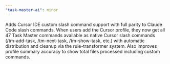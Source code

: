 ```yaml
---
"task-master-ai": minor
---
```


Adds Cursor IDE custom slash command support with full parity to Claude Code slash commands. When users add the Cursor profile, they now get all 47 Task Master commands available as native Cursor slash commands (/tm-add-task, /tm-next-task, /tm-show-task, etc.) with automatic distribution and cleanup via the rule-transformer system. Also improves profile summary accuracy to show total files processed including custom commands.